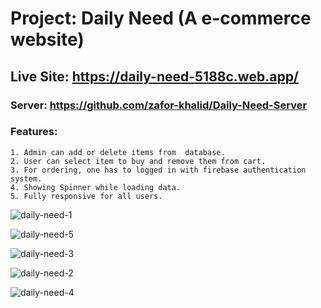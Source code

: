 # Project: Daily Need (A e-commerce website)
## Live Site: https://daily-need-5188c.web.app/
### Server: https://github.com/zafor-khalid/Daily-Need-Server

### Features: 
    1. Admin can add or delete items from  database.
    2. User can select item to buy and remove them from cart.
    3. For ordering, one has to logged in with firebase authentication system.
    4. Showing Spinner while loading data.
    5. Fully responsive for all users.

![daily-need-1](https://user-images.githubusercontent.com/76748851/116684346-ae740f00-a9d2-11eb-9bb5-84feef526aa3.png)

![daily-need-5](https://user-images.githubusercontent.com/76748851/116684873-58539b80-a9d3-11eb-932e-a441c63e10e6.png)

![daily-need-3](https://user-images.githubusercontent.com/76748851/116684826-496ce900-a9d3-11eb-9de5-ccc025d63024.png)

![daily-need-2](https://user-images.githubusercontent.com/76748851/116684766-2b9f8400-a9d3-11eb-9028-d6eb65616432.png)

![daily-need-4](https://user-images.githubusercontent.com/76748851/116684936-6a353e80-a9d3-11eb-928a-5d4a653bc975.png)


